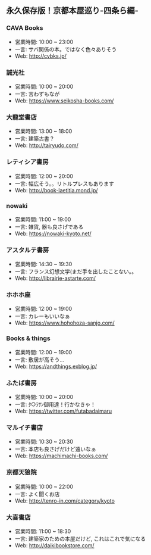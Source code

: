 ## 永久保存版！京都本屋巡り-四条ら編-
### CAVA Books
- 営業時間: 10:00 ~ 23:00
- 一言: サバ関係の本。ではなく色々ありそう
- Web: http://cvbks.jp/

### 誠光社
- 営業時間: 10:00 ~ 20:00
- 一言: 言わずもなが
- Web: https://www.seikosha-books.com/

### 大龍堂書店
- 営業時間: 13:00 ~ 18:00
- 一言: 建築古書？
- Web: http://tairyudo.com/

### レティシア書房
- 営業時間: 12:00 ~ 20:00
- 一言: 幅広そう。。リトルプレスもあります
- Web: http://book-laetitia.mond.jp/

### nowaki
- 営業時間: 11:00 ~ 19:00
- 一言: 雑貨, 器も良さげである
- Web: https://nowaki-kyoto.net/

### アスタルテ書房
- 営業時間: 14:30 ~ 19:30
- 一言: フランス幻想文学(まだ手を出したことない。。
- Web: http://librairie-astarte.com/

### ホホホ座
- 営業時間: 12:00 ~ 19:00
- 一言: カレーもいいなぁ
- Web: https://www.hohohoza-sanjo.com/

### Books & things
- 営業時間: 12:00 ~ 19:00
- 一言: 敷居が高そう…
- Web: https://andthings.exblog.jp/

### ふたば書房
- 営業時間: 10:00 ~ 20:00
- 一言: ﾀ○ﾗｻﾝ御用達！行かなきゃ！
- Web: https://twitter.com/futabadaimaru

### マルイチ書店
- 営業時間: 10:30 ~ 20:30
- 一言: 本店も良さげだけど遠いなぁ
- Web: https://machimachi-books.com/

### 京都天狼院
- 営業時間: 10:00 ~ 22:00
- 一言: よく聞くお店
- Web: http://tenro-in.com/category/kyoto

### 大喜書店
- 営業時間: 11:00 ~ 18:30
- 一言: 建築家のための本屋だけど, これはこれで気になる
- Web: http://daikibookstore.com/

